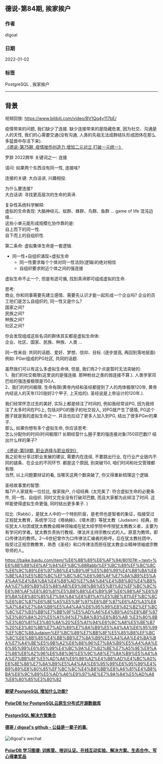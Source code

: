 ## 德说-第84期, 挨家挨户      
                              
### 作者                              
digoal                              
                              
### 日期                              
2022-01-02                             
                              
### 标签                           
PostgreSQL , 挨家挨户   
                            
----                            
                            
## 背景                            
视频回放: https://www.bilibili.com/video/BV1Qq4y117bE/    
  
疫情带来的问题, 我们缺少了连接. 缺少连接带来的是隐藏危害, 因为社交、沟通是人的天性, 我们的心需要交通(没有沟通, 人类的先祖无法成群结队形成团体在那么多猛兽中存活下来).    
[《德说-第75期, 疫情挫伤创造力,增加二元对立,打破一元统一》](../202112/20211207_04.md)    
  
罗胖 2022跨年 关键词之一: 连接    
  
请问: 如果两个东西没有同一性, 连接啥?    
  
连接的关键: 大白话讲, 兴趣相投.  
  
为什么要连接?  
大白话讲: 寻找更高层次的生命的真谛.    
  
复杂性系统科学解释:    
虚拟的生命表现: 大脑神经元、蚁群、蜂群、鸟群、鱼群 ... game of life  混沌边缘...  
这些小单元能形成规模化协作靠的是:  
自上而下的同一性.    
自下而上的自组织性.     
   
第二条命: 虚拟集体生命是一套逻辑.   
- 同一性+自组织涌现=虚拟生命
    - 同一性要求每个个体对同一性法则(逻辑)的绝对相信
    - 自组织要求附近个体之间的强连接
  
  
虚拟生命不止一个, 但是有迹可循, 找到真谛即可组成虚拟的生命.    
  
思考:   
商业, 你和同事需要先建立感情、需要先认识才能一起形成一个企业吗?  企业的员工他们是怎么自组织的, 同一性又是什么?    
国家之间?  
民族之间?  
种族之间?  
社区之间?  
  
你会发现组成这些名词的群体其实都是虚拟生命体:    
企业、社区、国家、民族、种族、人类 ...    
  
  
同一性来自: 共同的话题、爱好、梦想、信仰、目标.  (逐步提高, 再回到落地层面)  
例如: PGer组成的PG社区, 共同的话题.    
  
虽然我们可以有这么多虚拟生命体, 但是, 我们有2个点是暂时无法突破的:  
1、我们的社交极限(这里说的是强连接. 那种粉丝之类的弱连接不算.).  人类学家邓巴给的强连接极限是150人.    
2、我们的时间极限. 生命有限(黄帝内经和圣经都提到了人的肉体极限120年, 黄帝内经说人的天年(120刚好2个甲子, 上天给的). 圣经说是上帝设计的120年.).    
  
我们经常怀念过去的美好, 实际上都是倾注了时间的, 例如我经常谈PG, 因为我倾注了太多时间在PG上, 包括对PG的圈子的社交投入, 对PG就产生了感情, PG这个圈子就是我的虚拟生命之一. 并且也拉动了更多人加入到PG, 结出了很多PGer的果子.    
那么, 如果你想有多个虚拟生命, 你应该思考:  
怎么分配你的时间(时间极限)? 长期经营什么圈子里的强连接对象(150邓巴数)? 结出什么样的果子?    
  
[《德说-第59期, 职业选择与职业规划》](../202111/20211106_01.md)    
我之前有分享过职业发展的建议, 需要内在连续, 不要跳出行业, 在行业产业链内不同的链条、在企业的不同环节. 都是这个原因, 别突破150, 咱们时间和社交管理都有限.   
当然, 以上问题要辩证的看, 当哪天这两个数突破了, 你又得重新梳理这个逻辑.    
  
圣经故事里的智慧:    
每7户人家就有一位拉比, 挨家挨户, 介绍经典.  (太完美了: 符合虚拟生命的必要条件, 同一性、自组织. 同时又完全没有打破邓巴数, 而且大家都为此倾注了时间. 这样能使得虚拟生命更强, 同时结出更多果子. )     
  
拉比（Rabbi），是犹太人中的一个特别阶层，是老师也是智者的象征，指接受过正规犹太教育，系统学习过《塔纳赫》、《塔木德》等犹太教（Judaism）经典，担任犹太人社团或犹太教教会精神领袖或在犹太经学院中传授犹太教教义者，主要为有学问的学者。犹太教负责执行教规、律法并主持宗教仪式的人。原意为教师，即口传律法的教师。2～6世纪曾作为口传律法汇编者的称呼。后在犹太教社团中，指受过正规宗教教育，熟悉《圣经》和口传律法而担任犹太教会众精神领袖或宗教导师的人。  
  
https://baike.baidu.com/item/%E6%8B%89%E6%AF%94/80107#:~:text=%E6%8B%89%E6%AF%94%EF%BC%88Rabbi%EF%BC%89%EF%BC%8C%E6%9C%89%E6%97%B6%E4%B9%9F%E5%86%99%E4%B8%BA%E8%BE%A3%E5%BD%BC%EF%BC%8C%E6%98%AF%E7%8A%B9%E5%A4%AA%E4%BA%BA%E4%B8%AD%E7%9A%84%E4%B8%80%E4%B8%AA%E7%89%B9%E5%88%AB%E9%98%B6%E5%B1%82%EF%BC%8C%E6%98%AF%E8%80%81%E5%B8%88%E4%B9%9F%E6%98%AF%E6%99%BA%E8%80%85%E7%9A%84%E8%B1%A1%E5%BE%81%EF%BC%8C%E6%8C%87%E6%8E%A5%E5%8F%97%E8%BF%87%E6%AD%A3%E8%A7%84%E7%8A%B9%E5%A4%AA%E6%95%99%E8%82%B2%EF%BC%8C%E7%B3%BB%E7%BB%9F%E5%AD%A6%E4%B9%A0%E8%BF%87%E3%80%8A%20%E5%A1%94%E7%BA%B3%E8%B5%AB,%E3%80%8B%E3%80%81%E3%80%8A%20%E5%A1%94%E6%9C%A8%E5%BE%B7%20%E3%80%8B%E7%AD%89%E7%8A%B9%E5%A4%AA%E6%95%99%EF%BC%88Judaism%EF%BC%89%E7%BB%8F%E5%85%B8%EF%BC%8C%E6%8B%85%E4%BB%BB%E7%8A%B9%E5%A4%AA%E4%BA%BA%E7%A4%BE%E5%9B%A2%E6%88%96%E7%8A%B9%E5%A4%AA%E6%95%99%E6%95%99%E4%BC%9A%E7%B2%BE%E7%A5%9E%E9%A2%86%E8%A2%96%E6%88%96%E5%9C%A8%E7%8A%B9%E5%A4%AA%E7%BB%8F%E5%AD%A6%E9%99%A2%E4%B8%AD%E4%BC%A0%E6%8E%88%E7%8A%B9%E5%A4%AA%E6%95%99%E6%95%99%E4%B9%89%E8%80%85%EF%BC%8C%E4%B8%BB%E8%A6%81%E4%B8%BA%E6%9C%89%E5%AD%A6%E9%97%AE%E7%9A%84%E5%AD%A6%E8%80%85%E3%80%82  
  
  
  
  
  
  
  
  
  
  
#### [期望 PostgreSQL 增加什么功能?](https://github.com/digoal/blog/issues/76 "269ac3d1c492e938c0191101c7238216")
  
  
#### [PolarDB for PostgreSQL云原生分布式开源数据库](https://github.com/ApsaraDB/PolarDB-for-PostgreSQL "57258f76c37864c6e6d23383d05714ea")
  
  
#### [PostgreSQL 解决方案集合](https://yq.aliyun.com/topic/118 "40cff096e9ed7122c512b35d8561d9c8")
  
  
#### [德哥 / digoal's github - 公益是一辈子的事.](https://github.com/digoal/blog/blob/master/README.md "22709685feb7cab07d30f30387f0a9ae")
  
  
![digoal's wechat](../pic/digoal_weixin.jpg "f7ad92eeba24523fd47a6e1a0e691b59")
  
  
#### [PolarDB 学习图谱: 训练营、培训认证、在线互动实验、解决方案、生态合作、写心得拿奖品](https://www.aliyun.com/database/openpolardb/activity "8642f60e04ed0c814bf9cb9677976bd4")
  
